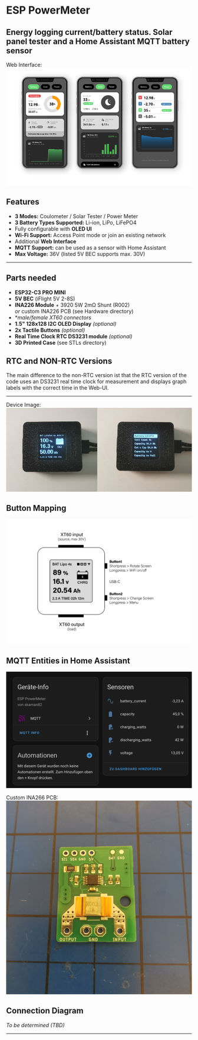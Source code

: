 # **ESP PowerMeter**

Energy logging current/battery status. Solar panel tester and a Home Assistant MQTT battery sensor
---
Web Interface:
![UI](img/ui.png)

## **Features**
- **3 Modes:** Coulometer / Solar Tester / Power Meter  
- **3 Battery Types Supported:** Li-ion, LiPo, LiFePO4  
- Fully configurable with **OLED UI**  
- **Wi-Fi Support:** Access Point mode or join an existing network  
- Additional **Web Interface**  
- **MQTT Support:** can be used as a sensor with Home Assistant  
- **Max Voltage:** 36V (listed 5V BEC supports max. 30V)  

---

## **Parts needed**
- **ESP32-C3 PRO MINI**  
- **5V BEC** (iFlight 5V 2-8S)  
- **INA226 Module** + 3920 5W 2mΩ Shunt (R002)  
 *or* custom INA226 PCB (see Hardware directory)
- **male/female XT60 connectors*
- **1.5" 128x128 I2C OLED Display** *(optional)*  
- **2x Tactile Buttons** *(optional)*
- **Real Time Clock RTC DS3231 module** *(optional)*  
- **3D Printed Case** (see STLs directory)  

## **RTC and NON-RTC Versions**
The main difference to the non-RTC version ist that the RTC version of the code uses an DS3231 real time clock for measurement and displays graph labels with the correct time in the Web-UI. 

---

Device Image:
![Device](img/device.png)

## **Button Mapping**
![Buttons](img/device_operation.png)

## **MQTT Entities in Home Assistant**
![MQTT](img/ha.png)

Custom INA266 PCB:
![PCB](img/custom_board.jpg)

## **Connection Diagram**
*To be determined (TBD)*  

---



